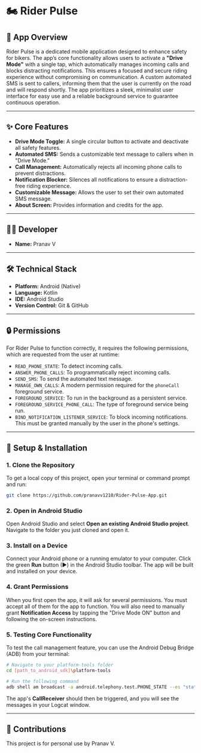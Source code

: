 # 🏍️ Rider Pulse

## 📝 App Overview

Rider Pulse is a dedicated mobile application designed to enhance safety for bikers. The app’s core functionality allows users to activate a **"Drive Mode"** with a single tap, which automatically manages incoming calls and blocks distracting notifications. This ensures a focused and secure riding experience without compromising on communication. A custom automated SMS is sent to callers, informing them that the user is currently on the road and will respond shortly. The app prioritizes a sleek, minimalist user interface for easy use and a reliable background service to guarantee continuous operation.

-----

## ✨ Core Features

  - **Drive Mode Toggle:** A single circular button to activate and deactivate all safety features.
  - **Automated SMS:** Sends a customizable text message to callers when in "Drive Mode."
  - **Call Management:** Automatically rejects all incoming phone calls to prevent distractions.
  - **Notification Blocker:** Silences all notifications to ensure a distraction-free riding experience.
  - **Customizable Message:** Allows the user to set their own automated SMS message.
  - **About Screen:** Provides information and credits for the app.

-----

## 👨‍💻 Developer

  - **Name:** Pranav V

-----

## 🛠️ Technical Stack

  - **Platform:** Android (Native)
  - **Language:** Kotlin
  - **IDE:** Android Studio
  - **Version Control:** Git & GitHub

-----

## 🔒 Permissions

For Rider Pulse to function correctly, it requires the following permissions, which are requested from the user at runtime:

  - `READ_PHONE_STATE`: To detect incoming calls.
  - `ANSWER_PHONE_CALLS`: To programmatically reject incoming calls.
  - `SEND_SMS`: To send the automated text message.
  - `MANAGE_OWN_CALLS`: A modern permission required for the `phoneCall` foreground service.
  - `FOREGROUND_SERVICE`: To run in the background as a persistent service.
  - `FOREGROUND_SERVICE_PHONE_CALL`: The type of foreground service being run.
  - `BIND_NOTIFICATION_LISTENER_SERVICE`: To block incoming notifications. This must be granted manually by the user in the phone's settings.

-----

## 🚀 Setup & Installation

### 1\. Clone the Repository

To get a local copy of this project, open your terminal or command prompt and run:

```bash
git clone https://github.com/pranavv1210/Rider-Pulse-App.git
```

### 2\. Open in Android Studio

Open Android Studio and select **Open an existing Android Studio project**. Navigate to the folder you just cloned and open it.

### 3\. Install on a Device

Connect your Android phone or a running emulator to your computer. Click the green **Run** button (▶) in the Android Studio toolbar. The app will be built and installed on your device.

### 4\. Grant Permissions

When you first open the app, it will ask for several permissions. You must accept all of them for the app to function. You will also need to manually grant **Notification Access** by tapping the "Drive Mode ON" button and following the on-screen instructions.

### 5\. Testing Core Functionality

To test the call management feature, you can use the Android Debug Bridge (ADB) from your terminal:

```bash
# Navigate to your platform-tools folder
cd [path_to_android_sdk]\platform-tools

# Run the following command
adb shell am broadcast -a android.telephony.test.PHONE_STATE --es "state" "RINGING" --es "incoming_number" "555-1234"
```

The app's **CallReceiver** should then be triggered, and you will see the messages in your Logcat window.

-----

## 🤝 Contributions

This project is for personal use by Pranav V.
